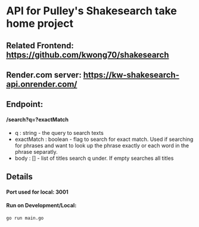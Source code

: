 # API for Pulley's Shakesearch take home project  
## Related Frontend: https://github.com/kwong70/shakesearch
## Render.com server: https://kw-shakesearch-api.onrender.com/

## Endpoint: 

#### /search?q=<string>?exactMatch<bool>
- q : string - the query to search texts 
- exactMatch : boolean - flag to search for exact match. Used if searching for phrases and want to look up the phrase exactly or each word in the phrase separatly.
- body : [] -  list of  titles search q under. If empty searches all titles 

## Details
#### Port used for local: 3001  
#### Run on Development/Local: 
```
go run main.go
```
